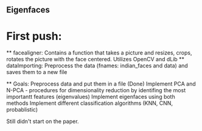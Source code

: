 ## Eigenfaces

# First push:
** facealigner:
  Contains a function that takes a picture and resizes, crops, rotates the picture with the face centered. Utilizes OpenCV and dLib
** dataImporting:
  Preprocess the data (fnames: indian_faces and data) and saves them to a new file
 
** Goals:
  Preprocess data and put them in a file (Done)
  Implement PCA and N-PCA - procedures for dimensionality reduction by identifing the most importantt features (eigenvalues)
  Implement eigenfaces using both methods
  Implement different classification algorithms (KNN, CNN, probablistic)
  
  
Still didn't start on the paper. 
